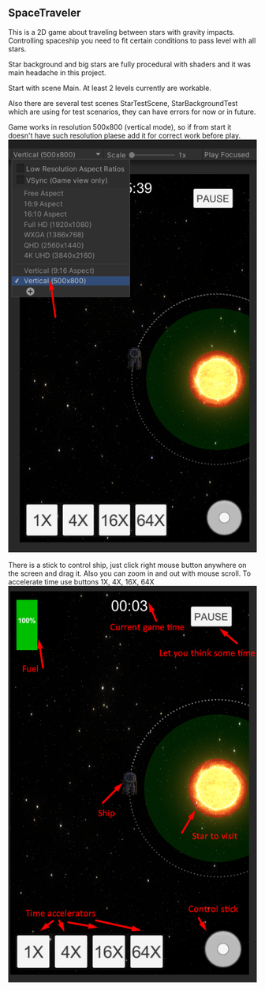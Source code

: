 ## SpaceTraveler
This is a 2D game about traveling between stars with gravity impacts. Controlling spaceship you need to fit certain conditions to pass level with all stars.

Star background and big stars are fully procedural with shaders and it was main headache in this project.

Start with scene Main. At least 2 levels currently are workable.

Also there are several test scenes StarTestScene, StarBackgroundTest which are using for test scenarios, they can have errors for now or in future.

Game works in resolution 500x800 (vertical mode), so if from start it doesn't have such resolution plaese add it for correct work before play.
![See example](docs/resolution.png)

There is a stick to control ship, just click right mouse button anywhere on the screen and drag it. Also you can zoom in and out with mouse scroll. To accelerate time use buttons 1X, 4X, 16X, 64X
![See graphic guide](docs/help.png)